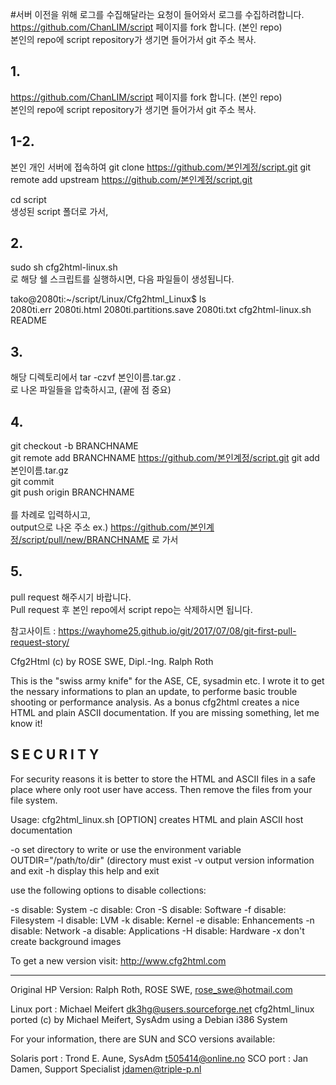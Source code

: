 #서버 이전을 위해 로그를 수집해달라는 요청이 들어와서 로그를 수집하려합니다. <br>
https://github.com/ChanLIM/script 페이지를 fork 합니다. (본인 repo) <br>
본인의 repo에 script repository가 생기면 들어가서 git 주소 복사. <br>

## 1.
https://github.com/ChanLIM/script 페이지를 fork 합니다. (본인 repo) <br>
본인의 repo에 script repository가 생기면 들어가서 git 주소 복사. <br>

## 1-2.
본인 개인 서버에 접속하여 
git clone https://github.com/본인계정/script.git
git remote add upstream https://github.com/본인계정/script.git

cd script <br>
생성된 script 폴더로 가서, 


## 2.
sudo sh cfg2html-linux.sh <br>
로 해당 쉘 스크립트를 실행하시면, 다음 파일들이 생성됩니다.

tako@2080ti:~/script/Linux/Cfg2html_Linux$ ls <br>
2080ti.err  2080ti.html  2080ti.partitions.save  2080ti.txt  cfg2html-linux.sh  README <br>

## 3.
해당 디렉토리에서 
tar -czvf 본인이름.tar.gz . <br>
로 나온 파일들을 압축하시고, (끝에 점 중요)

## 4.
git checkout -b BRANCHNAME <br>
git remote add BRANCHNAME https://github.com/본인계정/script.git
git add 본인이름.tar.gz <br>
git commit <br>
git push origin BRANCHNAME <br> <br>
를 차례로 입력하시고, <br>
output으로 나온 주소 ex.) https://github.com/본인계정/script/pull/new/BRANCHNAME 
로 가서 

## 5.
pull request 해주시기 바랍니다.<br>
Pull request 후 본인 repo에서 script repo는 삭제하시면 됩니다.


참고사이트 : https://wayhome25.github.io/git/2017/07/08/git-first-pull-request-story/


Cfg2Html (c) by ROSE SWE, Dipl.-Ing. Ralph Roth

This is the "swiss army knife" for the ASE, CE, sysadmin etc.
I wrote it to get the nessary informations to plan an update,
to performe basic trouble shooting or performance analysis.
As a bonus cfg2html creates a nice HTML and plain ASCII
documentation. If you are missing something, let me know it!

S E C U R I T Y
---------------
For security reasons it is better to store the HTML and ASCII files
in a safe place where only root user have access. Then remove the 
files from your file system.

  Usage: cfg2html_linux.sh [OPTION]
  creates HTML and plain ASCII host documentation

  -o            set directory to write or use the environment
                variable OUTDIR="/path/to/dir" (directory must
                exist
  -v            output version information and exit
  -h            display this help and exit

  use the following options to disable collections:

  -s            disable: System
  -c            disable: Cron
  -S            disable: Software
  -f            disable: Filesystem
  -l            disable: LVM
  -k            disable: Kernel
  -e            disable: Enhancements
  -n            disable: Network
  -a            disable: Applications
  -H            disable: Hardware
  -x            don't create background images


To get a new version visit:	 http://www.cfg2html.com

------------------------------------------------------------------

Original HP Version:  Ralph Roth, ROSE SWE, rose_swe@hotmail.com

Linux port         :  Michael Meifert dk3hg@users.sourceforge.net
cfg2html_linux ported (c) by Michael Meifert, SysAdm using
a Debian i386 System

For your information, there are SUN and SCO versions available:

Solaris port       :  Trond E. Aune, SysAdm t505414@online.no
SCO port           :  Jan Damen, Support Specialist jdamen@triple-p.nl
